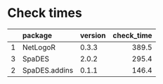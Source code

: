 # Check times

|   |package       |version | check_time|
|:--|:-------------|:-------|----------:|
|1  |NetLogoR      |0.3.3   |      389.5|
|3  |SpaDES        |2.0.2   |      295.4|
|2  |SpaDES.addins |0.1.1   |      146.4|


